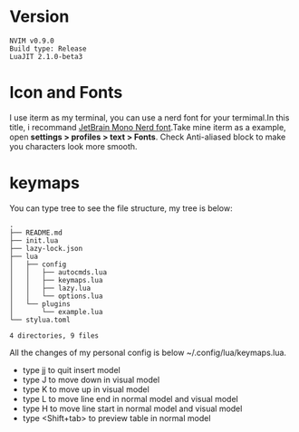 # Version


```shell
NVIM v0.9.0
Build type: Release
LuaJIT 2.1.0-beta3
```
# Icon and Fonts

I use iterm as my terminal, you can use a nerd font for your termimal.In this title, i recommand [JetBrain Mono Nerd font](https://www.nerdfonts.com/#downloads).Take mine iterm as a example, open **settings > profiles > text > Fonts**.
Check Anti-aliased block to make you characters look more smooth. 

# keymaps

You can type tree to see the file structure, my tree is below:
```shell
.
├── README.md
├── init.lua
├── lazy-lock.json
├── lua
│   ├── config
│   │   ├── autocmds.lua
│   │   ├── keymaps.lua
│   │   ├── lazy.lua
│   │   └── options.lua
│   └── plugins
│       └── example.lua
└── stylua.toml

4 directories, 9 files
```
All the changes of my personal config is below ~/.config/lua/keymaps.lua.

+ type jj to quit insert model
+ type J to move down in visual model
+ type K to move up in visual model
+ type L to move line end in normal model and visual model
+ type H to move line start in normal model and visual model
+ type <Shift+tab> to preview table in normal model
